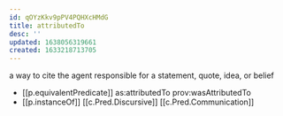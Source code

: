 ```yaml
---
id: qOYzKkv9pPV4PQHXcHMdG
title: attributedTo
desc: ''
updated: 1638056319661
created: 1633218713705
---
```



a way to cite the agent responsible for a statement, quote, idea, or belief

- [[p.equivalentPredicate]] as:attributedTo prov:wasAttributedTo
- [[p.instanceOf]] [[c.Pred.Discursive]] [[c.Pred.Communication]]
